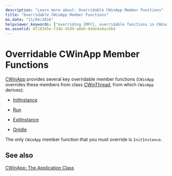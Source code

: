 ```yaml
---
description: "Learn more about: Overridable CWinApp Member Functions"
title: "Overridable CWinApp Member Functions"
ms.date: "11/04/2016"
helpviewer_keywords: ["overriding [MFC], overridable functions in CWinApp", "application class [MFC]", "CWinApp class [MFC], overridables"]
ms.assetid: 07183d5e-734b-45d9-a8b6-9dde4adac0b4
---
```

# Overridable CWinApp Member Functions

[CWinApp](reference/cwinapp-class.md) provides several key overridable member functions (`CWinApp` overrides these members from class [CWinThread](reference/cwinthread-class.md), from which `CWinApp` derives):

- [InitInstance](initinstance-member-function.md)

- [Run](run-member-function.md)

- [ExitInstance](exitinstance-member-function.md)

- [OnIdle](onidle-member-function.md)

The only `CWinApp` member function that you must override is `InitInstance`.

## See also

[CWinApp: The Application Class](cwinapp-the-application-class.md)
